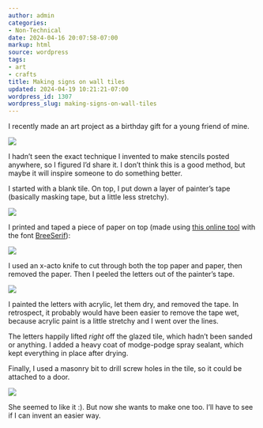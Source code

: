 ```yaml
---
author: admin
categories:
- Non-Technical
date: 2024-04-16 20:07:58-07:00
markup: html
source: wordpress
tags:
- art
- crafts
title: Making signs on wall tiles
updated: 2024-04-19 10:21:21-07:00
wordpress_id: 1307
wordpress_slug: making-signs-on-wall-tiles
---
```

I recently made an art project as a birthday gift for a young friend of mine.

[![](https://blog.za3k.com/wp-content/uploads/2024/04/rachel_tile-1024x499.jpg)][1]

I hadn’t seen the exact technique I invented to make stencils posted anywhere, so I figured I’d share it. I don’t think this is a good method, but maybe it will inspire someone to do something better.

I started with a blank tile. On top, I put down a layer of painter’s tape (basically masking tape, but a little less stretchy).

[![](https://blog.za3k.com/wp-content/uploads/2024/04/blue_stencil-crop-300x154.jpg)][2]

I printed and taped a piece of paper on top (made using [this online tool][3] with the font [BreeSerif][4]):

[![](https://blog.za3k.com/wp-content/uploads/2024/04/image-1024x250.png)][5]

I used an x-acto knife to cut through both the top paper and paper, then removed the paper. Then I peeled the letters out of the painter’s tape.

[![](https://blog.za3k.com/wp-content/uploads/2024/04/blue_stencil-crop-1-1024x606.jpg)][6]

I painted the letters with acrylic, let them dry, and removed the tape. In retrospect, it probably would have been easier to remove the tape wet, because acrylic paint is a little stretchy and I went over the lines.

The letters happily lifted *right* off the glazed tile, which hadn’t been sanded or anything. I added a heavy coat of modge-podge spray sealant, which kept everything in place after drying.

Finally, I used a masonry bit to drill screw holes in the tile, so it could be attached to a door.

[![](https://blog.za3k.com/wp-content/uploads/2024/04/rachel_with_tile-226x300.jpeg)][7]

She seemed to like it :). But now she wants to make one too. I’ll have to see if I can invent an easier way.

[1]: https://blog.za3k.com/wp-content/uploads/2024/04/rachel_tile-scaled.jpg
[2]: https://blog.za3k.com/wp-content/uploads/2024/04/blue_stencil-crop.jpg
[3]: https://online.rapidresizer.com/make-name-patterns.php
[4]: https://fonts.google.com/specimen/Bree+Serif
[5]: https://blog.za3k.com/wp-content/uploads/2024/04/image.png
[6]: https://blog.za3k.com/wp-content/uploads/2024/04/blue_stencil-crop-1.jpg
[7]: https://blog.za3k.com/wp-content/uploads/2024/04/rachel_with_tile.jpeg
